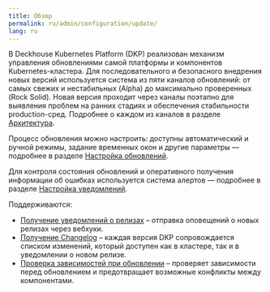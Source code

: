 ```yaml
---
title: Обзор
permalink: ru/admin/configuration/update/
lang: ru
---
```


В Deckhouse Kubernetes Platform (DKP) реализован механизм управления обновлениями самой платформы и компонентов Kubernetes-кластера. Для последовательного и безопасного внедрения новых версий используется система из пяти каналов обновлений: от самых свежих и нестабильных (Alpha) до максимально проверенных (Rock Solid). Новая версия проходит через каналы поэтапно для выявления проблем на ранних стадиях и обеспечения стабильности production-сред.
Подробнее о каждом из каналов в разделе [Архитектура](../../../architecture/updating.html#каналы-обновлений).

Процесс обновления можно настроить: доступны автоматический и ручной режимы, задание временных окон и другие параметры — подробнее в разделе [Настройка обновлений](configuration.html#режимы-обновления).

Для контроля состояния обновлений и оперативного получения информации об ошибках используется система алертов — подробнее в разделе [Настройка уведомлений](notifications.html).

Поддерживаются:

- [Получение уведомлений о релизах](notifications.html#настройка-уведомлений) – отправка оповещений о новых релизах через вебхуки.
- [Получение Changelog](../../../architecture/updating.html#получение-истории-изменений-changelog) – каждая версия DKP сопровождается списком изменений, который доступен как в кластере, так и в уведомлении о новом релизе.
- [Проверка зависимостей при обновлении](../../../architecture/updating.html#проверка-зависимостей-при-обновлении) – проверяет зависимости перед обновлением и предотвращает возможные конфликты между компонентами.
